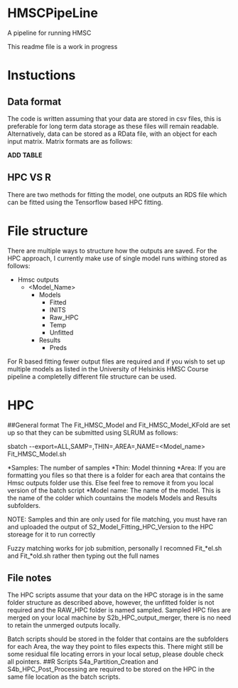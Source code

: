 # HMSCPipeLine
A pipeline for running HMSC

This readme file is a work in progress

# Instuctions
## Data format
The code is written assuming that your data are stored in csv files, this is preferable for long term data storage as these files will remain readable. Alternatively, data can be stored as a RData file, with an object for each input matrix.
Matrix formats are as follows:

__ADD TABLE__

## HPC VS R
There are two methods for fitting the model, one outputs an RDS file which can be fitted using the Tensorflow based HPC fitting.

# File structure
There are multiple ways to structure how the outputs are saved. For the HPC approach, I currently make use of single model runs withing stored as follows:
- Hmsc outputs
  - <Model_Name>
    - Models
      - Fitted
      - INITS
      - Raw_HPC
      - Temp
      - Unfitted
    - Results
      - Preds

For R based fitting fewer output files are required and if you wish to set up multiple models as listed in the University of Helsinkis HMSC Course pipeline a completelly different file structure can be used.

# HPC
##General format
The Fit_HMSC_Model and Fit_HMSC_Model_KFold are set up so that they can be submitted using SLRUM as follows:

sbatch --export=ALL,SAMP=<samples>,THIN=<thin>,AREA=<Area>,NAME=<Model_name> Fit_HMSC_Model.sh

*Samples: The number of samples
*Thin: Model thinning
*Area: If you are formatting you files so that there is a folder for each area that contains the Hmsc outputs folder use this. Else feel free to remove it from you local version of the batch script
*Model name: The name of the model. This is the name of the colder which countains the models Models and Results subfolders.

NOTE: Samples and thin are only used for file matching, you must have ran and uploaded the output of S2_Model_Fitting_HPC_Version to the HPC storeage for it to run correctly 

Fuzzy matching works for job submition, personally I recomned Fit_*el.sh and Fit_*old.sh rather then typing out the full names

## File notes
The HPC scripts assume that your data on the HPC storage is in the same folder structure as described above, however, the unfitted folder is not required and the RAW_HPC folder is named sampled.
Sampled HPC files are merged on your local machine by S2b_HPC_output_merger, there is no need to retain the unmerged outputs locally.

Batch scripts should be stored in the folder that contains are the subfolders for each Area, the way they point to files expects this. There might still be some residual file locating errors in your local setup, please double check all pointers.
##R Scripts
S4a_Partition_Creation and S4b_HPC_Post_Processing are required to be stored on the HPC in the same file location as the batch scripts.

